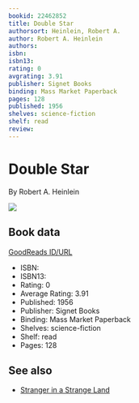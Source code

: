 ```yaml
---
bookid: 22462852
title: Double Star
authorsort: Heinlein, Robert A.
author: Robert A. Heinlein
authors: 
isbn: 
isbn13: 
rating: 0
avgrating: 3.91
publisher: Signet Books
binding: Mass Market Paperback
pages: 128
published: 1956
shelves: science-fiction
shelf: read
review: 
---
```


# Double Star

By Robert A. Heinlein

![](https://i.gr-assets.com/images/S/compressed.photo.goodreads.com/books/1402626036l/22462852.jpg)

## Book data

[GoodReads ID/URL](https://www.goodreads.com/book/show/22462852)

- ISBN: 
- ISBN13: 
- Rating: 0
- Average Rating: 3.91
- Published: 1956
- Publisher: Signet Books
- Binding: Mass Market Paperback
- Shelves: science-fiction
- Shelf: read
- Pages: 128


## See also

- [Stranger in a Strange Land](Stranger_in_a_Strange_Land.md)
